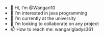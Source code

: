 - 👋 Hi, I’m @Wangari10
- 👀 I’m interested in java programming
- 🌱 I’m currently at the university 
- 💞️ I’m looking to collaborate on any project
- 📫 How to reach me: wangarigladys361

<!---
Wangari10/Wangari10 is a ✨ special ✨ repository because its `README.md` (this file) appears on your GitHub profile.
You can click the Preview link to take a look at your changes.
--->
